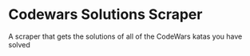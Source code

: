 # Codewars Solutions Scraper
A scraper that gets the solutions of all of the CodeWars katas you have solved
